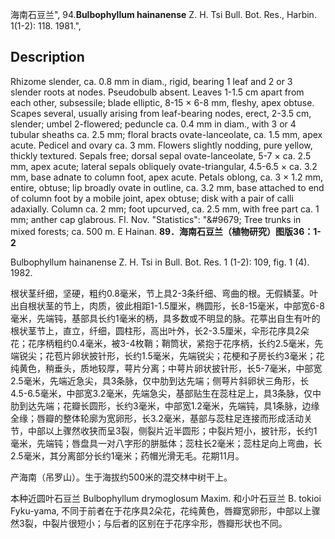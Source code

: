 海南石豆兰",
94.**Bulbophyllum hainanense** Z. H. Tsi Bull. Bot. Res., Harbin. 1(1-2): 118. 1981.",

## Description
Rhizome slender, ca. 0.8 mm in diam., rigid, bearing 1 leaf and 2 or 3 slender roots at nodes. Pseudobulb absent. Leaves 1-1.5 cm apart from each other, subsessile; blade elliptic, 8-15 × 6-8 mm, fleshy, apex obtuse. Scapes several, usually arising from leaf-bearing nodes, erect, 2-3.5 cm, slender; umbel 2-flowered; peduncle ca. 0.4 mm in diam., with 3 or 4 tubular sheaths ca. 2.5 mm; floral bracts ovate-lanceolate, ca. 1.5 mm, apex acute. Pedicel and ovary ca. 3 mm. Flowers slightly nodding, pure yellow, thickly textured. Sepals free; dorsal sepal ovate-lanceolate, 5-7 × ca. 2.5 mm, apex acute; lateral sepals obliquely ovate-triangular, 4.5-6.5 × ca. 3.2 mm, base adnate to column foot, apex acute. Petals oblong, ca. 3 × 1.2 mm, entire, obtuse; lip broadly ovate in outline, ca. 3.2 mm, base attached to end of column foot by a mobile joint, apex obtuse; disk with a pair of calli adaxially. Column ca. 2 mm; foot upcurved, ca. 2.5 mm, with free part ca. 1 mm; anther cap glabrous. Fl. Nov.
  "Statistics": "&amp;#9679; Tree trunks in mixed forests; ca. 500 m. E Hainan.
**89．海南石豆兰（植物研究）图版36：1-2**

Bulbophyllum hainanense Z. H. Tsi in Bull. Bot. Res. 1 (1-2): 109, fig. 1 (4). 1982.

根状茎纤细，坚硬，粗约0.8毫米，节上具2-3条纤细、弯曲的根。无假鳞茎。叶出自根状茎的节上，肉质，彼此相距1-1.5厘米，椭圆形，长8-15毫米，中部宽6-8毫米，先端钝，基部具长约1毫米的柄，具多数或不明显的脉。花葶出自生有叶的根状茎节上，直立，纤细，圆柱形，高出叶外，长2-3.5厘米，伞形花序具2朵花；花序柄粗约0.4毫米，被3-4枚鞘；鞘筒状，紧抱于花序柄，长约2.5毫米，先端锐尖；花苞片卵状披针形，长约1.5毫米，先端锐尖；花梗和子房长约3毫米；花纯黄色，稍垂头，质地较厚，萼片分离；中萼片卵状披针形，长5-7毫米，中部宽2.5毫米，先端近急尖，具3条脉，仅中肋到达先端；侧萼片斜卵状三角形，长4.5-6.5毫米，中部宽3.2毫米，先端急尖，基部贴生在蕊柱足上，具3条脉，仅中肋到达先端；花瓣长圆形，长约3毫米，中部宽1.2毫米，先端钝，具1条脉，边缘全缘；唇瓣的整体轮廓为宽卵形，长3.2毫米，基部与蕊柱足连接而形成活动关节，中部以上骤然收狭而呈3裂，侧裂片近半圆形；中裂片短小，披针形，长约1毫米，先端钝；唇盘具一对八字形的胼胝体；蕊柱长2毫米；蕊柱足向上弯曲，长2.5毫米，其分离部分长约1毫米；药帽光滑无毛。花期11月。

产海南（吊罗山）。生于海拔约500米的混交林中树干上。

本种近圆叶石豆兰 Bulbophyllum drymoglosum Maxim. 和小叶石豆兰 B. tokioi Fyku-yama, 不同于前者在于花序具2朵花，花纯黄色，唇瓣宽卵形，中部以上骤然3裂，中裂片很短小；与后者的区别在于花序伞形，唇瓣形状也不同。
